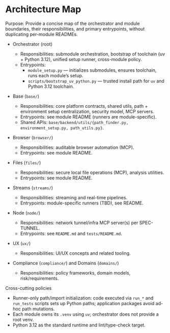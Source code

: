 # Architecture Map

Purpose: Provide a concise map of the orchestrator and module boundaries, their responsibilities, and primary entrypoints, without duplicating per-module READMEs.

- Orchestrator (root)
  - Responsibilities: submodule orchestration, bootstrap of toolchain (uv + Python 3.12), unified setup runner, cross-module policy.
  - Entrypoints:
    - `module_setup.py` — initializes submodules, ensures toolchain, runs each module’s setup.
    - `scripts/bootstrap_uv_python.py` — trusted install path for `uv` and Python 3.12 toolchain.

- Base (`base/`)
  - Responsibilities: core platform contracts, shared utils, path + environment setup centralization, security model, MCP servers.
  - Entrypoints: see module README (runners are module-specific).
  - Shared APIs: `base/backend/utils/{path_finder.py, environment_setup.py, path_utils.py}`.

- Browser (`browser/`)
  - Responsibilities: auditable browser automation (MCP).
  - Entrypoints: see module README.

- Files (`files/`)
  - Responsibilities: secure local file operations (MCP), analysis utilities.
  - Entrypoints: see module README.

- Streams (`streams/`)
  - Responsibilities: streaming and real-time pipelines.
  - Entrypoints: module-specific runners (TBD), see README.

- Node (`node/`)
  - Responsibilities: network tunnel/infra MCP server(s) per SPEC-TUNNEL.
  - Entrypoints: see `README.md` and `tests/README.md`.

- UX (`ux/`)
  - Responsibilities: UI/UX concepts and related tooling.

- Compliance (`compliance/`) and Domains (`domains/`)
  - Responsibilities: policy frameworks, domain models, risk/requirements.

Cross-cutting policies
- Runner-only path/import initialization: code executed via `run_*` and `run_tests` scripts sets up Python paths; application packages avoid ad-hoc path mutations.
- Each module owns its `.venv` using `uv`; orchestrator does not provide a root venv.
- Python 3.12 as the standard runtime and lint/type-check target.
